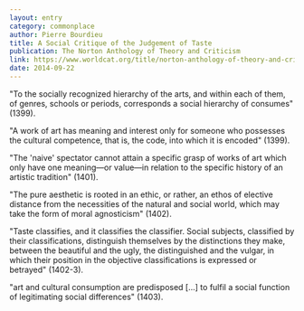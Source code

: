 ```yaml
---
layout: entry
category: commonplace
author: Pierre Bourdieu
title: A Social Critique of the Judgement of Taste
publication: The Norton Anthology of Theory and Criticism
link: https://www.worldcat.org/title/norton-anthology-of-theory-and-criticism/oclc/45023141
date: 2014-09-22
---
```


"To the socially recognized hierarchy of the arts, and within each of them, of genres, schools or periods, corresponds a social hierarchy of consumes" (1399).

"A work of art has meaning and interest only for someone who possesses the cultural competence, that is, the code, into which it is encoded" (1399).

"The 'naive' spectator cannot attain a specific grasp of works of art which only have one meaning—or value—in relation to the specific history of an artistic tradition" (1401).

"The pure aesthetic is rooted in an ethic, or rather, an ethos of elective distance from the necessities of the natural and social world, which may take the form of moral agnosticism" (1402).

"Taste classifies, and it classifies the classifier. Social subjects, classified by their classifications, distinguish themselves by the distinctions they make, between the beautiful and the ugly, the distinguished and the vulgar, in which their position in the objective classifications is expressed or betrayed" (1402-3).

"art and cultural consumption are predisposed [...] to fulfil a social function of legitimating social differences" (1403).
